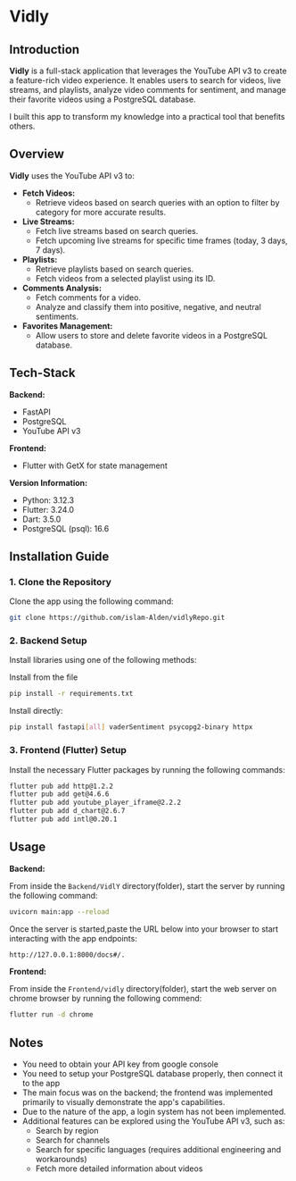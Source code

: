 # Vidly

## Introduction

**Vidly** is a full-stack application that leverages the YouTube API v3 to create a feature-rich video experience. It enables users to search for videos, live streams, and playlists, analyze video comments for sentiment, and manage their favorite videos using a PostgreSQL database.

I built this app to transform my knowledge into a practical tool that benefits others.

## Overview

**Vidly** uses the YouTube API v3 to:

- **Fetch Videos:**
  -  Retrieve videos based on search queries with an option to filter by category for more accurate results.
- **Live Streams:**
  - Fetch live streams based on search queries.
  - Fetch upcoming live streams for specific time frames (today, 3 days, 7 days).
- **Playlists:**
  - Retrieve playlists based on search queries.
  - Fetch videos from a selected playlist using its ID.
- **Comments Analysis:**
  - Fetch comments for a video.
  - Analyze and classify them into positive, negative, and neutral sentiments.
- **Favorites Management:**
  - Allow users to store and delete favorite videos in a PostgreSQL database.

## Tech-Stack

**Backend:**
- FastAPI
- PostgreSQL
- YouTube API v3

**Frontend:**
- Flutter with GetX for state management

**Version Information:**
- Python: 3.12.3
- Flutter: 3.24.0
- Dart: 3.5.0
- PostgreSQL (psql): 16.6

## Installation Guide

### 1. Clone the Repository

Clone the app using the following command:
```bash
git clone https://github.com/islam-Alden/vidlyRepo.git
```
### 2. Backend Setup

Install libraries using one of the following methods:

Install from the file
  ```bash
  pip install -r requirements.txt
```
Install directly:
```bash
pip install fastapi[all] vaderSentiment psycopg2-binary httpx
```
### 3. Frontend (Flutter) Setup

Install the necessary Flutter packages by running the following commands:
```bash
flutter pub add http@1.2.2
flutter pub add get@4.6.6
flutter pub add youtube_player_iframe@2.2.2
flutter pub add d_chart@2.6.7
flutter pub add intl@0.20.1
```

## Usage
**Backend:**

From inside the `Backend/VidlY` directory(folder), start the server by running the following command:
```bash
uvicorn main:app --reload
```

Once the server is started,paste the URL below into your browser to start interacting with the app endpoints:
```bash
http://127.0.0.1:8000/docs#/.
```
 
**Frontend:**

From inside the `Frontend/vidly` directory(folder), start the web server on chrome browser by running the following commend:
```bash
flutter run -d chrome
```
## Notes

- You need to obtain your API key from google console
- You need to setup your PostgreSQL database properly, then connect it to the app
- The main focus was on the backend; the frontend was implemented primarily to visually demonstrate the app's capabilities.
- Due to the nature of the app, a login system has not been implemented.
- Additional features can be explored using the YouTube API v3, such as:
  - Search by region
  - Search for channels
  - Search for specific languages (requires additional engineering and workarounds)
  - Fetch more detailed information about videos
